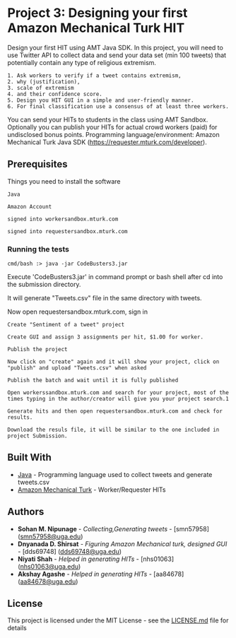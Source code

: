 # Project 3: Designing your first Amazon Mechanical Turk HIT

Design your first HIT using AMT Java SDK. In this project, you will need to use Twitter API to collect data and send your data set (min 100 tweets) that potentially contain any type of religious extremism.

	1. Ask workers to verify if a tweet contains extremism,
	2. why (justification),
	3. scale of extremism
	4. and their confidence score.
	5. Design you HIT GUI in a simple and user-friendly manner.
	6. For final classification use a consensus of at least three workers.

You can send your HITs to students in the class using AMT Sandbox. Optionally you can publish your HITs for actual crowd workers (paid) for undisclosed bonus points.
Programming language/environment: Amazon Mechanical Turk Java SDK (https://requester.mturk.com/developer).


## Prerequisites

Things you need to install the software

```
Java
```
```
Amazon Account
```
```
signed into workersandbox.mturk.com
```
```
signed into requestersandbox.mturk.com
```

### Running the tests

```
cmd/bash :> java -jar CodeBusters3.jar
```
Execute 'CodeBusters3.jar' in command prompt or bash shell after cd into the submission directory.

It will generate "Tweets.csv" file in the same directory with tweets.

Now open requestersandbox.mturk.com, sign in

```
Create "Sentiment of a tweet" project
```
```
Create GUI and assign 3 assignments per hit, $1.00 for worker.
```
```
Publish the project
```
```
Now click on "create" again and it will show your project, click on "publish" and upload "Tweets.csv" when asked 
```
```
Publish the batch and wait until it is fully published
```
```
Open workerssandbox.mturk.com and search for your project, most of the times typing in the author/creator will give you your project search.1
```

```
Generate hits and then open requestersandbox.mturk.com and check for results.
```
```
Download the resuls file, it will be similar to the one included in project Submission.
```

## Built With

* [Java](https://www.java.com/en/) - Programming language used to collect tweets and generate tweets.csv
* [Amazon Mechanical Turk](https://www.mturk.com/mturk/welcome) - Worker/Requester HITs

## Authors

* **Sohan M. Nipunage** 	- *Collecting,Generating tweets* 				     - [smn57958]	(smn57958@uga.edu)
* **Dnyanada D. Shirsat** 	- *Figuring Amazon Mechanical turk, designed GUI*	 - [dds69748]	(dds69748@uga.edu)
* **Niyati Shah** 			- *Helped in generating HITs* 						 - [nhs01063]	(nhs01063@uga.edu)
* **Akshay Agashe** 		- *Helped in generating HITs* 					 	 - [aa84678]	(aa84678@uga.edu)


## License

This project is licensed under the MIT License - see the [LICENSE.md](LICENSE.md) file for details
